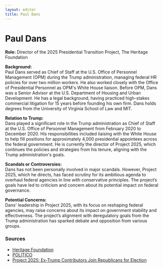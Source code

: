 ```yaml
---
layout: editor
title: Paul Dans
---
```


# Paul Dans

**Role:** Director of the 2025 Presidential Transition Project, The Heritage Foundation  

**Background:**  
Paul Dans served as Chief of Staff at the U.S. Office of Personnel Management (OPM) during the Trump administration, managing federal HR policies for over two million workers. He also worked closely with the Office of Presidential Personnel as OPM's White House liaison. Before OPM, Dans was a Senior Advisor at the U.S. Department of Housing and Urban Development. He has a legal background, having practiced high-stakes commercial litigation for 15 years before founding his own firm. Dans holds degrees from the University of Virginia School of Law and MIT.

**Relation to Trump:**  
Dans played a significant role in the Trump administration as Chief of Staff at the U.S. Office of Personnel Management from February 2020 to December 2020. His responsibilities included liaising with the White House to help fill positions for approximately 4,000 presidential appointees across the federal government. He is currently the director of Project 2025, which continues the policies and strategies from his tenure, aligning with the Trump administration's goals.

**Scandals or Controversies:**  
Dans has not been personally involved in major scandals. However, Project 2025, which he directs, has faced scrutiny for its ambitious agenda to overhaul federal agencies in line with conservative principles. The project’s goals have led to criticism and concern about its potential impact on federal governance.

**Potential Concerns:**  
Dans' leadership in Project 2025, with its focus on reshaping federal agencies, may raise concerns about its impact on government stability and effectiveness. The project’s alignment with deregulatory goals from the Trump administration has sparked debate and opposition from various groups.

### Sources
- [Heritage Foundation](https://www.heritage.org/staff/paul-dans)
- [POLITICO](https://www.politico.com/news/2024/07/30/head-of-heritage-foundation-project-2025-steps-down-00108799)
- [Project 2025: Ex-Trump Contributors Join Republicans for Election](https://www.newsweek.com/project-2025-ex-trump-contributors-republicans-election-1922933)
